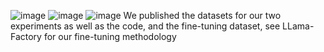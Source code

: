 ![image](https://github.com/user-attachments/assets/73c8d98e-53e2-42a9-a47d-8405acc5d0ed)
![image](https://github.com/user-attachments/assets/8380d07e-e2e2-43c7-b83e-225aa50dbb09)
![image](https://github.com/user-attachments/assets/61aceb4b-1fce-463f-be30-d16db42e23db)
We published the datasets for our two experiments as well as the code, and the fine-tuning dataset, see LLama-Factory for our fine-tuning methodology
